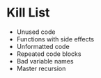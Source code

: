 Kill List
=========
* Unused code
* Functions with side effects
* Unformatted code
* Repeated code blocks
* Bad variable names
* Master recursion
